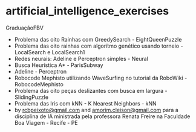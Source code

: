 artificial_intelligence_exercises
=======================

GraduaçãoFBV

- Problema das oito Rainhas com GreedySearch - EightQueenPuzzle
- Problema das oito rainhas com algorítmo genético usando torneio - LocalSearch e LocalSearch1
- Redes neurais: Adeline e Perceptron simples - Neural
- Busca Heurística A* - ParisSubway
- Adeline - Perceptron
- Robocode Mephisto utilizando WaveSurfing no tutorial da RoboWiki - RobocodeMephisto
- Problema das oito peças deslizantes com busca em largura - SlidingPuzzle
- Problema das Iris com kNN - K Nearest Neighbors - kNN
- by rcbpeixoto@gmail.com and amorim.cleison@gmail.com para a disciplina de IA ministrada pela professora Renata Freire na Faculdade Boa Viagem - Recife - PE
